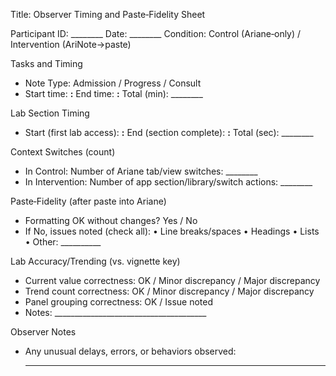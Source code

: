 Title: Observer Timing and Paste‑Fidelity Sheet

Participant ID: ________   Date: ________   Condition: Control (Ariane‑only) / Intervention (AriNote→paste)

Tasks and Timing
- Note Type: Admission / Progress / Consult
- Start time: __:__   End time: __:__   Total (min): ________

Lab Section Timing
- Start (first lab access): __:__   End (section complete): __:__   Total (sec): ________

Context Switches (count)
- In Control: Number of Ariane tab/view switches: ________
- In Intervention: Number of app section/library/switch actions: ________

Paste‑Fidelity (after paste into Ariane)
- Formatting OK without changes? Yes / No
- If No, issues noted (check all):
  • Line breaks/spaces  • Headings  • Lists  • Other: __________

Lab Accuracy/Trending (vs. vignette key)
- Current value correctness: OK / Minor discrepancy / Major discrepancy
- Trend count correctness: OK / Minor discrepancy / Major discrepancy
- Panel grouping correctness: OK / Issue noted
- Notes: ______________________________________

Observer Notes
- Any unusual delays, errors, or behaviors observed:
  _____________________________________________________________

